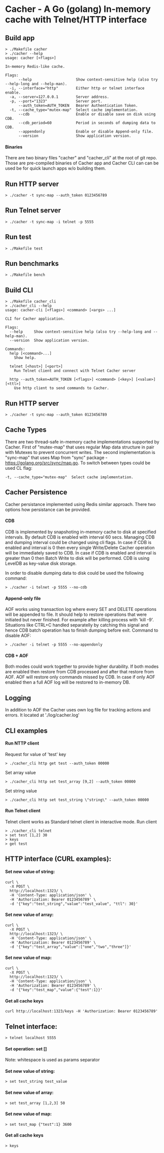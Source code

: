 # Cacher - A Go (golang) In-memory cache with Telnet/HTTP interface

## Build app
```
> ./Makefile cacher
> ./cacher --help
usage: cacher [<flags>]

In-memory Redis-like cache.

Flags:
      --help                    Show context-sensitive help (also try --help-long and --help-man).
  -i, --interface="http"        Either http or telnet interface enable.
  -a, --server=127.0.0.1        Server address.
  -p, --port="1323"             Server port.
      --auth_token=AUTH_TOKEN   Bearer Authentication Token.
  -t, --cache_type="mutex-map"  Select cache implementation.
      --cdb                     Enable or disable save on disk using CDB.
      --cdb_period=60           Period in seconds of dumping data to CDB.
      --appendonly              Enable or disable Append-only file.
      --version                 Show application version.

```
#### Binaries
There are two binary files "cacher" and "cacher_cli" at the root of git repo. Those are pre-compiled binaries of Cacher app and Cacher CLI can can be used be for quick launch apps w/o building them.


## Run HTTP server
```
> ./cacher -t sync-map --auth_token 0123456789
```

## Run Telnet server
```
> ./cacher -t sync-map -i telnet -p 5555
```

## Run test
```
> ./Makefile test
```

## Run benchmarks
```
> ./Makefile bench
```

## Build CLI
```
> ./Makefile cacher_cli
> ./cacher_cli --help  
usage: cacher-cli [<flags>] <command> [<args> ...]

CLI for Cacher application.

Flags:
  --help     Show context-sensitive help (also try --help-long and --help-man).
  --version  Show application version.

Commands:
  help [<command>...]
    Show help.

  telnet [<host>] [<port>]
    Run Telnet client and connect with Telnet Cacher server

  http --auth_token=AUTH_TOKEN [<flags>] <command> [<key>] [<value>] [<ttl>]
    Use http client to send commands to Cacher.
```

## Run HTTP server
```
> ./cacher -t sync-map --auth_token 0123456789
```

## Cache Types
There are two thread-safe in-memory cache implementations supported by Cacher.
First of "mutex-map" that uses regular Map data structure in pair with Mutexes to prevent concurrent writes.
The second implementation is "sync-map" that uses Map from "sync" package - https://golang.org/src/sync/map.go.
To switch between types could be used CL flag:
```
-t, --cache_type="mutex-map"  Select cache implementation.
```

## Cacher Persistence
Cacher persistance implemented using Redis similar approach. There two options how persistance can be provided.

#### CDB
CDB is implemented by snapshoting in-memory cache to disk at specified intervals. By default CDB is enabled with interval 60 secs.
Managing CDB and dumping interval could be changed using cli flags.
In case if CDB is enabled and interval is 0 then every single Write/Delete Cacher operation will be immediately saved to CDB.
In case if CDB is enabled and interval is greater than 0 then Batch Write to disk will be performed.
CDB is using LevelDB as key-value disk storage.

In order to disable dumping data to disk could be used the following command:
```
> ./cacher -i telnet -p 5555 --no-cdb
```

#### Append-only file
AOF works using transaction log where every SET and DELETE operations will be appended to file. It should help to restore
operations that were initiated but never finished. For example after killing process with 'kill -9'. Situations like CTRL+C
handled separatelly by catching this signal and hence CDB batch operation has to finish dumping before exit.
Command to disable AOF:
```
> ./cacher -i telnet -p 5555 --no-appendonly
```

#### CDB + AOF
Both modes could work together to provide higher durability. If both modes are enabled then restore from CDB processed and after that restore from AOF.
AOF will restore only commands missed by CDB. In case if only AOF enabled then a full AOF log will be restored to in-memory DB.

## Logging
In addition to AOF the Cacher uses own log file for tracking actions and errors. It located at './log/cacher.log'

## CLI examples
#### Run NTTP client
Request for value of 'test' key 
```
> ./cacher_cli http get test --auth_token 00000
```
Set array value
```
> ./cacher_cli http set test_array [9,2] --auth_token 00000
```
Set string value
```
> ./cacher_cli http set test_string \"string\" --auth_token 00000
```

#### Run Telnet client
Telnet client works as Standard telnet client in interactive mode.
Run client
```
> ./cacher_cli telnet
> set test [1,2] 30
> keys
> get test
```


## HTTP interface (CURL examples):

#### Set new value of string:
```
curl \
  -X POST \
  http://localhost:1323/ \
  -H 'Content-Type: application/json' \
  -H 'Authorization: Bearer 0123456789' \
  -d '{"key":"test_string","value":"test_value", "ttl": 30}'
```

#### Set new value of array:
```
curl \
  -X POST \
  http://localhost:1323/ \
  -H 'Content-Type: application/json' \
  -H 'Authorization: Bearer 0123456789' \
  -d '{"key":"test_array","value":["one","two","three"]}'
```

#### Set new value of map:
```
curl \
  -X POST \
  http://localhost:1323/ \
  -H 'Content-Type: application/json' \
  -H 'Authorization: Bearer 0123456789' \
  -d '{"key":"test_map","value":{"test":1}}'
```

#### Get all cache keys
```
curl http://localhost:1323/keys -H 'Authorization: Bearer 0123456789'
```

## Telnet interface:
```
> telnet localhost 5555
```

#### Set operation: set <key> <value> [<ttl>]
Note: whitespace is used as params separator
#### Set new value of string: 
```
> set test_string test_value
```

#### Set new value of array: 
```
> set test_array [1,2,3] 50
```

#### Set new value of map: 
```
> set test_map {"test":1} 3600
```

#### Get all cache keys
```
> keys
```